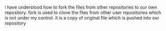 i have understood how to fork the files from other repositories to our own repository.
fork is used to clone the files from other user repositories which is not under my control.
it is a copy of original file which is pushed into our repository
